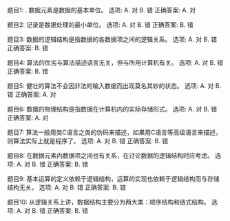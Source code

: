 题目1: .
数据元素是数据的基本单位。
选项:
A. 对
B. 错
正确答案: A. 对

题目2: 记录是数据处理的最小单位。
选项:
A. 对
B. 错
正确答案: B. 错

题目3: 数据的逻辑结构是指数据的各数据项之间的逻辑关系。
选项:
A. 对
B. 错
正确答案: B. 错

题目4: 算法的优劣与算法描述语言无关，但与所用计算机有关。
选项:
A. 对
B. 错
正确答案: B. 错

题目5: 健壮的算法不会因非法的输入数据而出现莫名其妙的状态。
选项:
A. 对
B. 错
正确答案: A. 对

题目6: 数据的物理结构是指数据在计算机内的实际存储形式。
选项:
A. 对
B. 错
正确答案: A. 对

题目7: 算法一般用类C语言之类的伪码来描述，如果用C语言等高级语言来描述，则算法实际上就是程序了。
选项:
A. 对
B. 错
正确答案: B. 错

题目8: 在数据元素内数据项之间也有关系，在讨论数据的逻辑结构时应考虑。
选项:
A. 对
B. 错
正确答案: B. 错

题目9: 基本运算的定义依赖于逻辑结构，运算的实现也依赖于逻辑结构而与存储结构无关。
选项:
A. 对
B. 错
正确答案: B. 错

题目10: 从逻辑关系上讲，数据结构主要分为两大类：顺序结构和链式结构。
选项:
A. 对
B. 错
正确答案: B. 错
